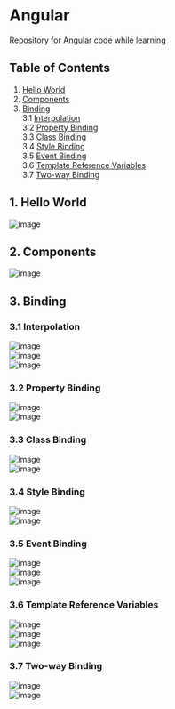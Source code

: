 # Angular
Repository for Angular code while learning

## Table of Contents
1. [Hello World](#hello-world)
2. [Components](#components)
3. [Binding](#binding) <br />
3.1 [Interpolation](#interpolation) <br />
3.2 [Property Binding](#propertyBinding) <br />
3.3 [Class Binding](#classBinding) <br />
3.4 [Style Binding](#styleBinding) <br />
3.5 [Event Binding](#eventBinding) <br />
3.6 [Template Reference Variables](#templateReferenceVariables) <br />
3.7 [Two-way Binding](#twoWayBinding)

## 1. Hello World <a name="hello-world"></a>
![image](https://user-images.githubusercontent.com/71009398/126040930-20ca9599-bb9f-4552-b423-25e831226ed5.png)

## 2. Components <a name="components"></a>
![image](https://user-images.githubusercontent.com/71009398/126041037-9c2b6232-ebc3-4a37-8e3a-baa0d78b2c71.png)

## 3. Binding <a name="binding"></a>

### 3.1 Interpolation <a name="interpolation"></a>
![image](https://user-images.githubusercontent.com/71009398/126041141-326f185f-d937-4f3f-999b-f9aa8766ffe7.png)<br />
![image](https://user-images.githubusercontent.com/71009398/126041333-430c15af-f08c-4373-8232-f8f71d89e5e4.png)<br />
![image](https://user-images.githubusercontent.com/71009398/126041466-6431539c-cfc2-4690-bec6-94f890d4a32e.png)

### 3.2 Property Binding <a name="propertyBinding"></a>
![image](https://user-images.githubusercontent.com/71009398/126041300-7c8ce519-1a02-44c3-b5b4-96e1d2012935.png)<br />
![image](https://user-images.githubusercontent.com/71009398/126041345-874ad160-e485-46e7-bfda-0d21beb80e6d.png)

### 3.3 Class Binding <a name="classBinding"></a>
![image](https://user-images.githubusercontent.com/71009398/126041360-9aeed7a3-adcd-4880-9e8b-ef80ed3d40e3.png)<br />
![image](https://user-images.githubusercontent.com/71009398/126041371-732fc6f2-8b27-4116-8f3a-9e02e0a9ecb3.png)

### 3.4 Style Binding <a name="styleBinding"></a>
![image](https://user-images.githubusercontent.com/71009398/126041392-aeabc1e9-fb76-4c6b-b594-12a4f55a407b.png)<br />
![image](https://user-images.githubusercontent.com/71009398/126041398-dea24c21-05ac-44d5-92fc-75fdaa0247b9.png)

### 3.5 Event Binding <a name="eventBinding"></a>
![image](https://user-images.githubusercontent.com/71009398/126041420-69ef8518-ab6c-4a0c-91f3-a297ba5d64b3.png)<br />
![image](https://user-images.githubusercontent.com/71009398/126041437-d29b9df7-f90c-47f4-9c54-87e2975bd1db.png)<br />
![image](https://user-images.githubusercontent.com/71009398/126041474-2ae53750-7f4d-464a-87b1-4fe6aec7fb95.png)

### 3.6 Template Reference Variables <a name="templateReferenceVariables"></a>
![image](https://user-images.githubusercontent.com/71009398/126041503-9b914364-a6cb-4478-b33b-49ab8309452e.png)<br />
![image](https://user-images.githubusercontent.com/71009398/126041510-c0ab76c3-7e0c-4d79-9b27-41180dec1171.png)<br />
![image](https://user-images.githubusercontent.com/71009398/126041513-e85f38bf-fee8-4b73-a2c7-2b49f5d366c1.png)

### 3.7 Two-way Binding <a name="twoWayBinding"></a>
![image](https://user-images.githubusercontent.com/71009398/126041551-dcb1cb97-6a6a-4d16-a6b1-6c01913e8723.png)<br />
![image](https://user-images.githubusercontent.com/71009398/126041556-ca3a7cd6-2c50-4007-83ce-5f20af787125.png)









